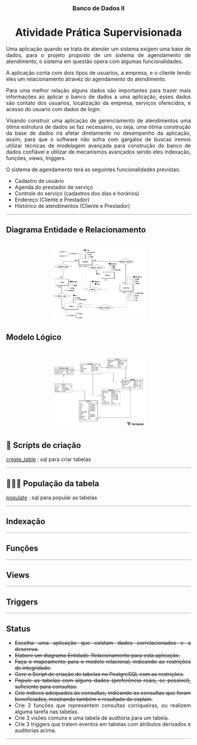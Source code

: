 <div align="center">

### Banco de Dados II
# Atividade Prática Supervisionada 

</div>

<div style="margin-top:15px;text-align: justify;border-bottom:1px;
  border-bottom-style: solid;
  border-bottom-color: darkgrey;">
<p>
Uma aplicação quando se trata de atender um sistema exigem uma base de dados, para o projeto proposto de um sistema de agendamento de atendimento, o sistema em questão opera com algumas funcionalidades.

A aplicação conta com dois tipos de usuarios, a empresa, e o cliente tendo eles um relacionamento atravéz do agendamento do atendimento.

Para uma melhor relação alguns dados são importantes para trazer mais informações ao aplicar o banco de dados a uma aplicação, esses dados são contato dos usuarios, localização da empresa, serviços oferecidos, e acesso do usuario com dados de login.

Visando construir uma aplicação de gerenciamento de atendimentos uma ótima estrutura de dados se faz necessário, ou seja, uma ótima construção da base de dados irá afetar diretamente no desempenho da aplicação, assim, para que o software não sofra com gargalos de buscas iremos utilizar técnicas de modelagem avançada para construção do banco de dados confiável e utilizar de mecanismos avançados sendo eles indexação, funções, views, triggers.

O sistema de agendamento terá as seguintes funcionalidades previstas:
</p>

- Cadastro de usuário
- Agenda do prestador de serviço
- Controle do serviço (cadastros dos dias e horários)
- Endereço (Cliente e Prestador)
- Histórico de atendimentos (Cliente e Prestador)

</div>

<div >

## Diagrama Entidade e Relacionamento

<h1 align="center">
  <img alt="DER" title="DER" src=".github/Banco_Dados_II_DER-V4.png" width=50%/>
</h1>

</div>




<div >

## Modelo Lógico

<h1 align="center">
  <img alt="ModLogico" title="ModLogico" src=".github/Banco_Dados_Agendamento_Logico.png" width=50%/>
</h1>
</div>

<div style="margin-top:15px;text-align: justify;border-bottom:1px;
  border-bottom-style: solid;
  border-bottom-color: darkgrey;">

## 📜 Scripts de criação

<a href='https://github.com/ander5onPereira/Banco_de_Dados_II/blob/ae36063e8ffb533a80a1a4dff62b580e0592ed98/SQL/create_table.sql'>create_table</a> : sql para criar tabelas
</div>

<div style="margin-top:15px;text-align: justify;border-bottom:1px;
  border-bottom-style: solid;
  border-bottom-color: darkgrey;">

## 👨‍👩‍👦 População da tabela

<a href='https://github.com/ander5onPereira/Banco_de_Dados_II/blob/ae36063e8ffb533a80a1a4dff62b580e0592ed98/SQL/populate.sql'>populate</a> : sql para popular as tabelas
</div>

<div style="margin-top:15px;text-align: justify;border-bottom:1px;
  border-bottom-style: solid;
  border-bottom-color: darkgrey;">

## Indexação

</div>

<div style="margin-top:15px;text-align: justify;border-bottom:1px;
  border-bottom-style: solid;
  border-bottom-color: darkgrey;">

## Funções

</div>

<div style="margin-top:15px;text-align: justify;border-bottom:1px;
  border-bottom-style: solid;
  border-bottom-color: darkgrey;">

## Views

</div>

<div style="margin-top:15px;text-align: justify;border-bottom:1px;
  border-bottom-style: solid;
  border-bottom-color: darkgrey;">

## Triggers

</div>


<div style="margin-top:15px;text-align: justify;border-bottom:1px;
  border-bottom-style: solid;
  border-bottom-color: darkgrey;">

## Status
 - ~~Escolha uma aplicação que existam dados correlacionados e a descreva.~~
 - ~~Elabore um diagrama Entidade-Relacionamento para esta aplicação.~~
 - ~~Faça o mapeamento para o modelo relacional, indicando as restrições de integridade.~~
 - ~~Gere o Script de criação de tabelas no PostgreSQL com as restrições.~~
 - ~~Popule as tabelas com alguns dados (preferência reais, se possível), suficiente para consultas.~~
 - ~~Crie índices adequados às consultas, indicando as consultas que foram beneficiados, mostrando
também o resultado do explain.~~
- Crie 3 funções que representem consultas corriqueiras, ou realizem alguma tarefa nas tabelas.
- Crie 3 visões comuns e uma tabela de auditoria para um tabela.
- Crie 3 triggers que tratem eventos em tabelas com atributos derivados e auditorias acima.

</div>

